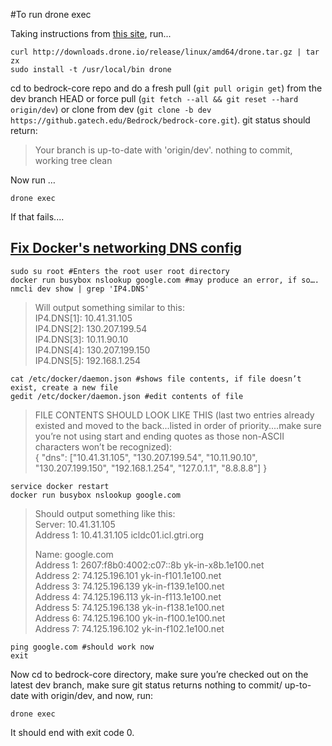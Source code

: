 #To run drone exec

Taking instructions from [this site](http://readme.drone.io/0.5/reference/cli/overview/#install-on-linux:68f80267fa3a50980dbb745a782b8dca), run...

```
curl http://downloads.drone.io/release/linux/amd64/drone.tar.gz | tar zx
sudo install -t /usr/local/bin drone
```

cd to bedrock-core repo and do a fresh pull (`git pull origin get`) from the dev branch HEAD or force pull (`git fetch --all && git reset --hard origin/dev`) or clone from dev (`git clone -b dev https://github.gatech.edu/Bedrock/bedrock-core.git`). git status should return:

> Your branch is up-to-date with 'origin/dev'.
> nothing to commit, working tree clean


Now run …


```
drone exec
```

If that fails....
	 	 	
## [Fix Docker's networking DNS config](https://robinwinslow.uk/2016/06/23/fix-docker-networking-dns/)

```
sudo su root #Enters the root user root directory
docker run busybox nslookup google.com #may produce an error, if so….
nmcli dev show | grep 'IP4.DNS'
```

> Will output something similar to this: <br/>
> IP4.DNS[1]:                             10.41.31.105<br/>
> IP4.DNS[2]:                             130.207.199.54<br/>
> IP4.DNS[3]:                             10.11.90.10<br/>
> IP4.DNS[4]:                             130.207.199.150<br/>
> IP4.DNS[5]:                             192.168.1.254

```
cat /etc/docker/daemon.json #shows file contents, if file doesn’t exist, create a new file
gedit /etc/docker/daemon.json #edit contents of file
```
> FILE CONTENTS SHOULD LOOK LIKE THIS (last two entries already existed and moved to the back...listed in order of priority....make sure you’re not using start and ending quotes as those non-ASCII characters won’t be recognized):<br/>
> { "dns": ["10.41.31.105", "130.207.199.54", "10.11.90.10", "130.207.199.150", "192.168.1.254", "127.0.1.1", "8.8.8.8"] }

```
service docker restart
docker run busybox nslookup google.com
```

> Should output something like this:<br/>
> Server:    10.41.31.105<br/>
> Address 1: 10.41.31.105 icldc01.icl.gtri.org<br/>
> 
> Name:      google.com<br/>
> Address 1: 2607:f8b0:4002:c07::8b yk-in-x8b.1e100.net<br/>
> Address 2: 74.125.196.101 yk-in-f101.1e100.net<br/>
> Address 3: 74.125.196.139 yk-in-f139.1e100.net<br/>
> Address 4: 74.125.196.113 yk-in-f113.1e100.net<br/>
> Address 5: 74.125.196.138 yk-in-f138.1e100.net<br/>
> Address 6: 74.125.196.100 yk-in-f100.1e100.net<br/>
> Address 7: 74.125.196.102 yk-in-f102.1e100.net<br/>

```
ping google.com #should work now
exit
```

Now cd to bedrock-core directory, make sure you’re checked out on the latest dev branch, make sure git status returns nothing to commit/ up-to-date with origin/dev, and now, run:

```
drone exec
```

It should end with exit code 0.